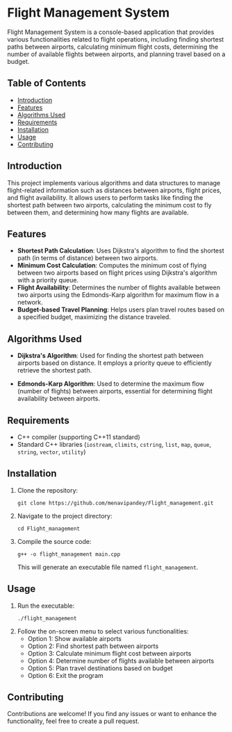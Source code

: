 # Flight Management System

Flight Management System is a console-based application that provides various functionalities related to flight operations, including finding shortest paths between airports, calculating minimum flight costs, determining the number of available flights between airports, and planning travel based on a budget.

## Table of Contents

- [Introduction](#introduction)
- [Features](#features)
- [Algorithms Used](#algorithms-used)
- [Requirements](#requirements)
- [Installation](#installation)
- [Usage](#usage)
- [Contributing](#contributing)

## Introduction

This project implements various algorithms and data structures to manage flight-related information such as distances between airports, flight prices, and flight availability. It allows users to perform tasks like finding the shortest path between two airports, calculating the minimum cost to fly between them, and determining how many flights are available.

## Features

- **Shortest Path Calculation**: Uses Dijkstra's algorithm to find the shortest path (in terms of distance) between two airports.
- **Minimum Cost Calculation**: Computes the minimum cost of flying between two airports based on flight prices using Dijkstra's algorithm with a priority queue.
- **Flight Availability**: Determines the number of flights available between two airports using the Edmonds-Karp algorithm for maximum flow in a network.
- **Budget-based Travel Planning**: Helps users plan travel routes based on a specified budget, maximizing the distance traveled.

## Algorithms Used

- **Dijkstra's Algorithm**: Used for finding the shortest path between airports based on distance. It employs a priority queue to efficiently retrieve the shortest path.
  
- **Edmonds-Karp Algorithm**: Used to determine the maximum flow (number of flights) between airports, essential for determining flight availability between airports.

## Requirements

- C++ compiler (supporting C++11 standard)
- Standard C++ libraries (`iostream`, `climits`, `cstring`, `list`, `map`, `queue`, `string`, `vector`, `utility`)

## Installation

1. Clone the repository:
   ```
   git clone https://github.com/menavipandey/Flight_management.git
   ```
2. Navigate to the project directory:
   ```
   cd Flight_management
   ```
3. Compile the source code:
   ```
   g++ -o flight_management main.cpp
   ```
   This will generate an executable file named `flight_management`.

## Usage

1. Run the executable:
   ```
   ./flight_management
   ```
2. Follow the on-screen menu to select various functionalities:
   - Option 1: Show available airports
   - Option 2: Find shortest path between airports
   - Option 3: Calculate minimum flight cost between airports
   - Option 4: Determine number of flights available between airports
   - Option 5: Plan travel destinations based on budget
   - Option 6: Exit the program

## Contributing

Contributions are welcome! If you find any issues or want to enhance the functionality, feel free to create a pull request.
